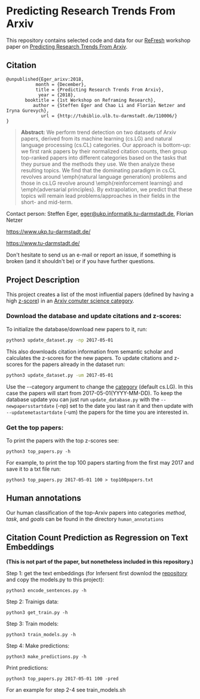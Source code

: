 # Predicting Research Trends From Arxiv

This repository contains selected code and data for our [ReFresh](http://refresh.kmi.open.ac.uk/) workshop paper on [Predicting Research Trends From Arxiv](http://).

## Citation

```
@unpublished{Eger_arixv:2018,
           month = {December},
           title = {Predicting Research Trends From Arxiv},
            year = {2018},
       booktitle = {1st Workshop on Reframing Research},
          author = {Steffen Eger and Chao Li and Florian Netzer and Iryna Gurevych},
             url = {http://tubiblio.ulb.tu-darmstadt.de/110006/}
}
```
> **Abstract:** We perform trend detection on two datasets of Arxiv papers, derived from its machine learning (cs.LG) and natural language processing (cs.CL) categories. Our approach is bottom-up: we first rank papers by their normalized citation counts, then group top-ranked papers into different categories based on the tasks that they pursue and the methods they use. We then analyze these resulting topics. We find that the dominating paradigm in cs.CL revolves around \emph{natural language generation} problems and those in cs.LG revolve around \emph{reinforcement learning} and \emph{adversarial principles}. By extrapolation, we predict that these topics will remain lead problems/approaches in their fields in the short- and mid-term.  

Contact person: Steffen Eger, eger@ukp.informatik.tu-darmstadt.de, Florian Netzer

https://www.ukp.tu-darmstadt.de/

https://www.tu-darmstadt.de/


Don't hesitate to send us an e-mail or report an issue, if something is broken (and it shouldn't be) or if you have further questions. 

## Project Description

This project creates a list of the most influential papers
(defined by having a high [z-score](https://arxiv.org/abs/1310.8220))
in an [Arxiv comuter science category](https://arxiv.org/corr/home).

### Download the database and update citations and z-scores:
To initialize the database/download new papers to it, run:
```bash
python3 update_dataset.py -np 2017-05-01
```
This also downloads  citation information from semantic scholar and calculates the z-scores for the new papers.
To update citations and z-scores for the papers already in the dataset run:
```bash
python3 update_dataset.py -um 2017-05-01
```

Use the --category argument to change the [category](https://arxiv.org/corr/home) (default cs.LG).
In this case the papers will start from 2017-05-01(YYYY-MM-DD). To keep the database update you can just run `update_database.py`
with the `--newpapersstartdate` (-np) set to the date you last ran it and then update with `--updatemetastartdate` (-um) the papers for the time you are interested in.

### Get the top papers:
To print the papers with the top z-scores see:
```
python3 top_papers.py -h
```
For example, to print the top 100 papers starting from the first may 2017 and save it to a txt file run:
```
python3 top_papers.py 2017-05-01 100 > top100papers.txt
```

## Human annotations
Our human classification of the top-Arxiv papers into categories _method_, _task_, and _goals_ can be found in the directory `human_annotations`

## Citation Count Prediction as Regression on Text Embeddings
**(This is not part of the paper, but nonetheless included in this repository.)**

Step 1: get the text embeddings (for Infersent first downlod the [repository](https://github.com/facebookresearch/InferSent) and copy the models.py to this project):
```
python3 encode_sentences.py -h
```
Step 2: Trainigs data:
```
python3 get_train.py -h
```
Step 3: Train models:
```
python3 train_models.py -h
```
Step 4: Make predictions:
```
python3 make_predictions.py -h
```
Print predictions:
```
python3 top_papers.py 2017-05-01 100 -pred
```
For an example for step 2-4 see train_models.sh
